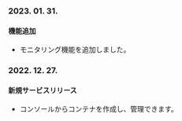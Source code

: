 ### 2023. 01. 31.

#### 機能追加
* モニタリング機能を追加しました。

### 2022. 12. 27.

#### 新規サービスリリース
* コンソールからコンテナを作成し、管理できます。
